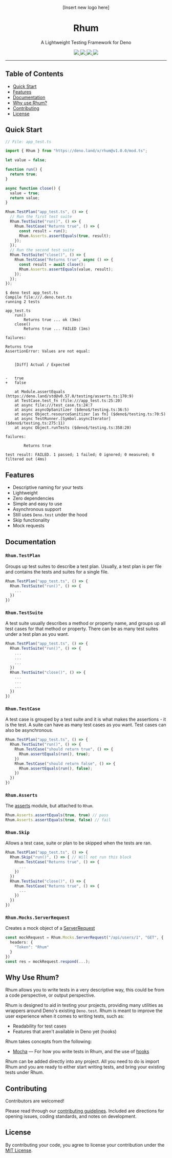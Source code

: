 <p align="center">
  [Insert new logo here]
  <h1 align="center">Rhum</h1>
</p>
<p align="center">A Lightweight Testing Framework for Deno</p>
<p align="center">
  <a href="https://github.com/drashland/rhum/releases">
    <img src="https://img.shields.io/github/release/drashland/rhum.svg?color=bright_green&label=latest">
  </a>
  <a href="https://github.com/drashland/rhum/actions">
    <img src="https://img.shields.io/github/workflow/status/drashland/rhum/master?label=ci">
  </a>
  <a href="https://discord.gg/SgejNXq">
    <img src="https://img.shields.io/badge/chat-on%20discord-blue">
  </a>
  <a href="https://twitter.com/drash_land">
    <img src="https://img.shields.io/twitter/url?label=%40drash_land&style=social&url=https%3A%2F%2Ftwitter.com%2Fdrash_land">
  </a>
</p>

---

## Table of Contents
- [Quick Start](#quick-start)
- [Features](#features)
- [Documentation](#documentation)
- [Why use Rhum?](#why-use-rhum)
- [Contributing](#contributing)
- [License](#license)

## Quick Start
```typescript
// File: app_test.ts

import { Rhum } from "https://deno.land/x/rhum@v1.0.0/mod.ts";

let value = false;

function run() {
  return true;
}

async function close() {
  value = true;
  return value;
}

Rhum.TestPlan("app_test.ts", () => {
  // Run the first test suite
  Rhum.TestSuite("run()", () => {
    Rhum.TestCase("Returns true", () => {
      const result = run();
      Rhum.Asserts.assertEquals(true, result);
    });
  });
  // Run the second test suite
  Rhum.TestSuite("close()", () => {
    Rhum.TestCase("Returns true", async () => {
      const result = await close();
      Rhum.Asserts.assertEquals(value, result);
    });
  });
});
```

```
$ deno test app_test.ts
Compile file:///.deno.test.ts
running 2 tests

app_test.ts
    run()
        Returns true ... ok (3ms)
    close()
        Returns true ... FAILED (1ms)

failures:

Returns true
AssertionError: Values are not equal:


    [Diff] Actual / Expected


-   true
+   false

    at Module.assertEquals (https://deno.land/std@v0.57.0/testing/asserts.ts:170:9)
    at TestCase.test_fn (file:///app_test.ts:25:20)
    at async file:///test_case.ts:24:7
    at async asyncOpSanitizer ($deno$/testing.ts:36:5)
    at async Object.resourceSanitizer [as fn] ($deno$/testing.ts:70:5)
    at async TestRunner.[Symbol.asyncIterator] ($deno$/testing.ts:275:11)
    at async Object.runTests ($deno$/testing.ts:358:20)

failures:

        Returns true

test result: FAILED. 1 passed; 1 failed; 0 ignored; 0 measured; 0 filtered out (4ms)

```

## Features

- Descriptive naming for your tests
- Lightweight
- Zero dependencies
- Simple and easy to use
- Asynchronous support
- Still uses `Deno.test` under the hood
- Skip functionality
- Mock requests

## Documentation

### `Rhum.TestPlan`

Groups up test suites to describe a test plan. Usually, a test plan is per file and contains the tests and suites for a single file.

```typescript
Rhum.TestPlan("app_test.ts", () => {
  Rhum.TestSuite("run()", () => {
    ...
  })
})
```

### `Rhum.TestSuite`

A test suite usually describes a method or property name, and groups up all test cases for that method or property. There can be as many test suites under a test plan as you want.

```typescript
Rhum.TestPlan("app_test.ts", () => {
  Rhum.TestSuite("run()", () => {
    ...
    ...
    ...
  })
  Rhum.TestSuite("close()", () => {
    ...
    ...
    ...
  })
})
```

### `Rhum.TestCase`

A test case is grouped by a test suite and it is what makes the assertions - it is the test. A suite can have as many test cases as you want. Test cases can also be asynchronous.

```typescript
Rhum.TestPlan("app_test.ts", () => {
  Rhum.TestSuite("run()", () => {
    Rhum.TestCase("should return true", () => {
      Rhum.assertEquals(run(), true);
    })
    Rhum.TestCase("should return false", () => {
      Rhum.assertEquals(run(), false);
    })
  })
})
```

### `Rhum.Asserts`

The [asserts](https://deno.land/std/testing/asserts.ts) module, but attached to `Rhum`.

```typescript
Rhum.Asserts.assertEquals(true, true) // pass
Rhum.Asserts.assertEquals(true, false) // fail
```

### `Rhum.Skip`

Allows a test case, suite or plan to be skipped when the tests are ran.

```typescript
Rhum.TestPlan("app_test.ts", () => {
  Rhum.Skip("run()", () => { // Will not run this block
    Rhum.TestCase("Returns true", () => {
      ...
    })
  })
  Rhum.TestSuite("close()", () => {
    Rhum.TestCase("Returns true", () => {
      ...
    })
  })
})
```

### `Rhum.Mocks.ServerRequest`

Creates a mock object of a [ServerRequest](https://deno.land/std/http/server.ts)

```typescript
const mockRequest = Rhum.Mocks.ServerRequest("/api/users/1", "GET", {
  headers: {
    "Token": "Rhum"
  }
})
const res = mockRequest.respond(...);
```

## Why Use Rhum?

Rhum allows you to write tests in a very descriptive way, this could be from a code perspective, or output perspective.

Rhum is designed to aid in testing your projects, providing many utilities as wrappers around Deno's existing `Deno.test`. Rhum is meant to improve the user experience when it comes to writing tests, such as:

- Readability for test cases
- Features that aren't available in Deno yet (hooks)

Rhum takes concepts from the following:

* <a href="https://mochajs.org/" target="_BLANK">Mocha</a> &mdash; For how you write tests in Rhum, and the use of <a href="https://mochajs.org/#hooks" target="_BLANK">hooks</a>

Rhum can be added directly into any project. All you need to do is import Rhum and you are ready to either start writing tests, and bring your existing tests under Rhum.

## Contributing

Contributors are welcomed!

Please read through our [contributing guidelines](./.github/CONTRIBUTING.md). Included are directions for opening issues, coding standards, and notes on development.

## License
By contributing your code, you agree to license your contribution under the [MIT License](./LICENSE).
